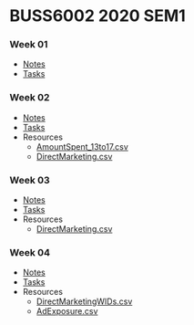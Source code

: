 # BUSS6002 2020 SEM1

### Week 01
- [Notes](week_01/week_01.ipynb.html)
- [Tasks](week_01/week_01_tasks.ipynb.html)

### Week 02
- [Notes](week_02/week_02.ipynb.html)
- [Tasks](week_02/week_02_tasks.ipynb.html)
- Resources
  - [AmountSpent\_13to17.csv](week_02/AmountSpent_13to17.csv)
  - [DirectMarketing.csv](week_02/DirectMarketing.csv)

### Week 03
- [Notes](week_03/week_03.ipynb.html)
- [Tasks](week_03/week_03_tasks.ipynb.html)
- Resources
  - [DirectMarketing.csv](week_03/DirectMarketing.csv)

### Week 04
- [Notes](week_04/week_04.ipynb.html)
- [Tasks](week_04/week_04_tasks.ipynb.html)
- Resources
  - [DirectMarketingWIDs.csv](week_04/DirectMarketingWIDs.csv)
  - [AdExposure.csv](week_04/AdExposure.csv)
